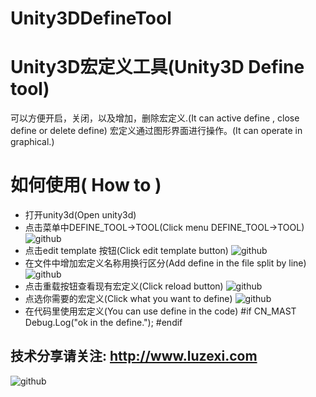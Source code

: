 Unity3DDefineTool
=================

# Unity3D宏定义工具(Unity3D Define tool)
  可以方便开启，关闭，以及增加，删除宏定义.(It can active define , close define or delete define)
  宏定义通过图形界面进行操作。(It can operate in graphical.)

# 如何使用( How to )
* 打开unity3d(Open unity3d)
* 点击菜单中DEFINE_TOOL->TOOL(Click menu DEFINE_TOOL->TOOL)
![github](https://github.com/luzexi/Unity3DDefineTool/blob/master/img1.png "示意图1")
* 点击edit template 按钮(Click edit template button)
![github](https://github.com/luzexi/Unity3DDefineTool/blob/master/img2.png "示意图2")
* 在文件中增加宏定义名称用换行区分(Add define in the file split by line)
![github](https://github.com/luzexi/Unity3DDefineTool/blob/master/img3.png "示意图3")
* 点击重载按钮查看现有宏定义(Click reload button)
![github](https://github.com/luzexi/Unity3DDefineTool/blob/master/img4.png "示意图4")
* 点选你需要的宏定义(Click what you want to define)
![github](https://github.com/luzexi/Unity3DDefineTool/blob/master/img5.png "示意图5")
* 在代码里使用宏定义(You can use define in the code)
    #if CN_MAST
        Debug.Log("ok in the define.");
    #endif


技术分享请关注: http://www.luzexi.com
--------------------------------
![github](https://github.com/luzexi/Unity3DDefineTool/blob/master/img.png "示意图")
